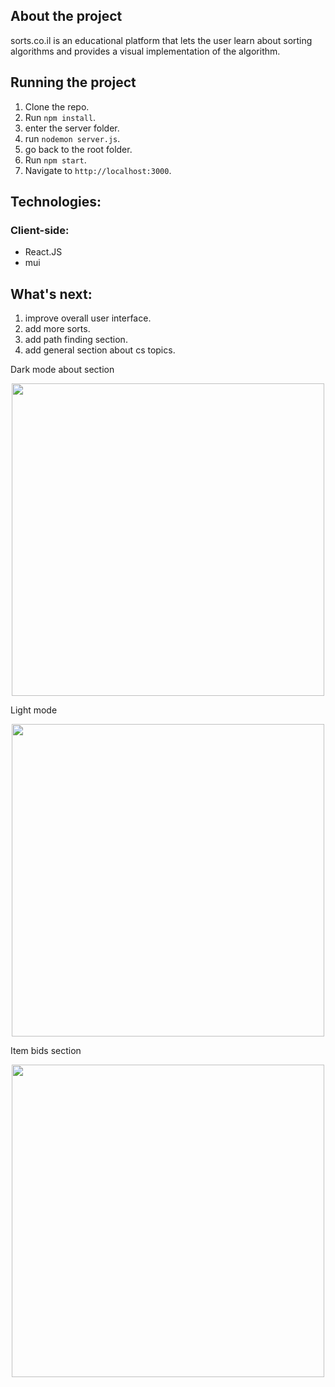 ## About the project
sorts.co.il is an educational platform that lets the user learn about sorting algorithms
and provides a visual implementation of the algorithm.



## Running the project

1. Clone the repo.
2. Run `npm install`.
3. enter the server folder.
4. run `nodemon server.js`.
5. go back to the root folder.
6. Run `npm start`.
7. Navigate to `http://localhost:3000`.

## Technologies:

### Client-side:
* React.JS
* mui


## What's next:
1. improve overall user interface.
3. add more sorts. 
3. add path finding section.
4. add general section about cs topics.


 Dark mode about section 
<p align="center"><img src="../../public/main3.PNG" heigth="500" width="500" /></p>
 Light mode
<p align="center"><img src="./light mode.PNG" heigth="500" width="500" /></p>
Item bids section
<p align="center"><img src="./bid.PNG" heigth="500" width="500" /></p>


